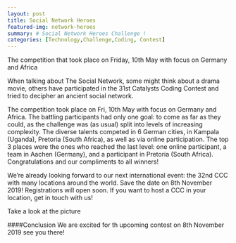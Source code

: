 ```yaml
---
layout: post
title: Social Network Heroes 
featured-img: network-heroes
summary: # Social Network Heroes Challenge !
categories: [Technology,Challenge,Coding, Contest]
---
```

The competition that took place on Friday, 10th May with focus on Germany and Africa

When talking about The Social Network, some might think about a drama movie, others have participated in the 31st Catalysts Coding Contest and tried to decipher an ancient social network.

The competition took place on Fri, 10th May with focus on Germany and Africa. The battling participants had only one goal: to come as far as they could, as the challenge was (as usual) split into levels of increasing complexity. The diverse talents competed in 6 German cities, in Kampala (Uganda), Pretoria (South Africa), as well as via online participation. The top 3 places were the ones who reached the last level: one online participant, a team in Aachen (Germany), and a participant in Pretoria (South Africa). Congratulations and our compliments to all winners!

We’re already looking forward to our next international event: the 32nd CCC with many locations around the world. Save the date on 8th November 2019! Registrations will open soon. If you want to host a CCC in your location, get in touch with us!

Take a look at the picture

####Conclusion 
We are excited for th upcoming contest on 8th November 2019 see you there! 

